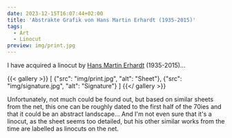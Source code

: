 ```yaml
---
date: 2023-12-15T16:07:44+02:00
title: 'Abstrakte Grafik von Hans Martin Erhardt (1935-2015)'
tags:
  - Art
  - Linocut
preview: img/print.jpg
---
```


I have acquired a linocut by [Hans Martin Erhardt](https://de.wikipedia.org/wiki/Hans_Martin_Erhardt) (1935-2015)...
<!--more-->

{{< gallery >}}
[
  {"src": "img/print.jpg", "alt": "Sheet"},
  {"src": "img/signature.jpg", "alt": "Signature"}
]
{{</ gallery >}}

Unfortunately, not much could be found out, but based on similar sheets from the net, this one can be roughly dated to the first half of the 70ies and that it could be an abstract landscape...
And I'm not even sure that it's a linocut, as the sheet seems too detailed, but his other similar works from the time are labelled as linocuts on the net.
